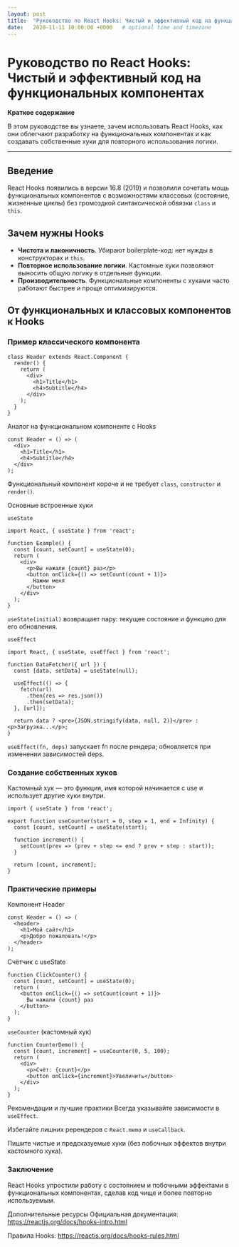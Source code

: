 ```yaml
---
layout: post
title:  "Руководство по React Hooks: Чистый и эффективный код на функциональных компонентах"
date:   2020-11-11 10:00:00 +0000   # optional time and timezone
---
```



# Руководство по React Hooks: Чистый и эффективный код на функциональных компонентах

**Краткое содержание**

В этом руководстве вы узнаете, зачем использовать React Hooks, как они облегчают разработку на функциональных компонентах и как создавать собственные хуки для повторного использования логики.

---


## Введение

React Hooks появились в версии 16.8 (2019) и позволили сочетать мощь функциональных компонентов с возможностями классовых (состояние, жизненные циклы) без громоздкой синтаксической обвязки `class` и `this`.

## Зачем нужны Hooks

- **Чистота и лаконичность**. Убирают boilerplate-код: нет нужды в конструкторах и `this`.  
- **Повторное использование логики**. Кастомные хуки позволяют выносить общую логику в отдельные функции.  
- **Производительность**. Функциональные компоненты с хуками часто работают быстрее и проще оптимизируются.

## От функциональных и классовых компонентов к Hooks

### Пример классического компонента

```
class Header extends React.Component {
  render() {
    return (
      <div>
        <h1>Title</h1>
        <h4>Subtitle</h4>
      </div>
    );
  }
}
```
Аналог на функциональном компоненте с Hooks
```
const Header = () => (
  <div>
    <h1>Title</h1>
    <h4>Subtitle</h4>
  </div>
);
```
Функциональный компонент короче и не требует `class`, `constructor` и `render()`.

Основные встроенные хуки

`useState`

```
import React, { useState } from 'react';

function Example() {
  const [count, setCount] = useState(0);
  return (
    <div>
      <p>Вы нажали {count} раз</p>
      <button onClick={() => setCount(count + 1)}>
        Нажми меня
      </button>
    </div>
  );
}

```
`useState(initial)` возвращает пару: текущее состояние и функцию для его обновления.

`useEffect`

```
import React, { useState, useEffect } from 'react';

function DataFetcher({ url }) {
  const [data, setData] = useState(null);

  useEffect(() => {
    fetch(url)
      .then(res => res.json())
      .then(setData);
  }, [url]);

  return data ? <pre>{JSON.stringify(data, null, 2)}</pre> : <p>Загрузка...</p>;
}
```
`useEffect(fn, deps)` запускает fn после рендера; обновляется при изменении зависимостей deps.

### Создание собственных хуков
Кастомный хук — это функция, имя которой начинается с use и использует другие хуки внутри.

```
import { useState } from 'react';

export function useCounter(start = 0, step = 1, end = Infinity) {
  const [count, setCount] = useState(start);

  function increment() {
    setCount(prev => (prev + step <= end ? prev + step : start));
  }

  return [count, increment];
}
```
### Практические примеры
Компонент Header

```
const Header = () => (
  <header>
    <h1>Мой сайт</h1>
    <p>Добро пожаловать!</p>
  </header>
);

```
Счётчик с useState

```
function ClickCounter() {
  const [count, setCount] = useState(0);
  return (
    <button onClick={() => setCount(count + 1)}>
      Вы нажали {count} раз
    </button>
  );
}
```
`useCounter` (кастомный хук)


```
function CounterDemo() {
  const [count, increment] = useCounter(0, 5, 100);
  return (
    <div>
      <p>Счёт: {count}</p>
      <button onClick={increment}>Увеличить</button>
    </div>
  );
}
```
Рекомендации и лучшие практики
Всегда указывайте зависимости в `useEffect`.

Избегайте лишних ререндеров с `React.memo` и `useCallback`.

Пишите чистые и предсказуемые хуки (без побочных эффектов внутри кастомного хука).

### Заключение
React Hooks упростили работу с состоянием и побочными эффектами в функциональных компонентах, сделав код чище и более повторно используемым.

Дополнительные ресурсы
Официальная документация: https://reactjs.org/docs/hooks-intro.html

Правила Hooks: https://reactjs.org/docs/hooks-rules.html

